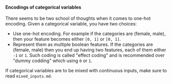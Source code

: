 #### Encodings of categorical variables

There seems to be two school of thoughts when it comes to one-hot encoding. Given a categorical variable, you have two choices:

- Use one-hot encoding. For example if the categories are (female, male), then your feature becomes either `[0, 1]` or `[0, 1]`.
- Represent them as multiple boolean features. If the categories are (female, male) then you end up having two features, each of them either `-1` or `1`. Such coding is called "effect coding" and is recommended over "dummy codding" which using `0` or `1`.



If categorical variables are to be mixed with continuous inputs, make sure to read `mixed_inputs.md`.

